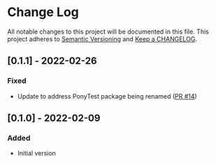 # Change Log

All notable changes to this project will be documented in this file. This project adheres to [Semantic Versioning](http://semver.org/) and [Keep a CHANGELOG](http://keepachangelog.com/).

## [0.1.1] - 2022-02-26

### Fixed

- Update to address PonyTest package being renamed ([PR #14](https://github.com/ponylang/fork_join/pull/14))

## [0.1.0] - 2022-02-09

### Added

- Initial version


